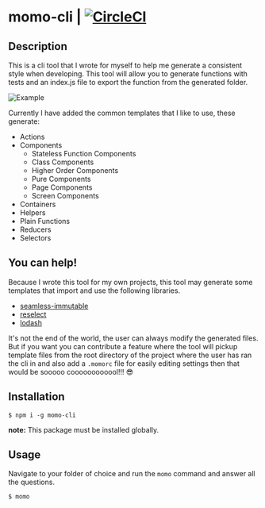 # momo-cli | [![CircleCI](https://circleci.com/gh/Fried-Chicken/momo-cli.svg?style=svg&circle-token=f4e5abd60120ee95e7f44614e2bd645286604a0c)](https://circleci.com/gh/Fried-Chicken/momo-cli)

## Description
This is a cli tool that I wrote for myself to help me generate a consistent style when developing. This tool will allow you to generate functions with tests and an index.js file to export the function from the generated folder.

![Example](./docs/example.gif)

Currently I have added the common templates that I like to use, these generate:
  * Actions
  * Components
    * Stateless Function Components
    * Class Components
    * Higher Order Components
    * Pure Components
    * Page Components
    * Screen Components
  * Containers
  * Helpers
  * Plain Functions
  * Reducers
  * Selectors


## You can help!
Because I wrote this tool for my own projects, this tool may generate some templates that import and use the following libraries.
* [seamless-immutable](https://github.com/rtfeldman/seamless-immutable)
* [reselect](https://github.com/reduxjs/reselect)
* [lodash](https://github.com/lodash/lodash)

It's not the end of the world, the user can always modify the generated files. But if you want you can contribute a feature where the tool will pickup template files from the root directory of the project where the user has ran the cli in and also add a `.momorc` file for easily editing settings then that would be sooooo coooooooooool!!! 😎

## Installation
```
$ npm i -g momo-cli
```
**note:** This package must be installed globally.

## Usage
Navigate to your folder of choice and run the `momo` command and answer all the questions.
```
$ momo
```
